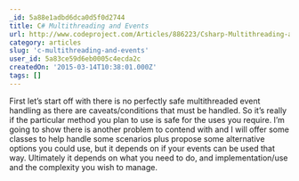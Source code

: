 ```yaml
---
_id: 5a88e1adbd6dca0d5f0d2744
title: C# Multithreading and Events
url: http://www.codeproject.com/Articles/886223/Csharp-Multithreading-and-Events
category: articles
slug: 'c-multithreading-and-events'
user_id: 5a83ce59d6eb0005c4ecda2c
createdOn: '2015-03-14T10:38:01.000Z'
tags: []
---
```


First let’s start off with there is no perfectly safe multithreaded event handling as there are caveats/conditions that must be handled. So it’s really if the particular method you plan to use is safe for the uses you require. I’m going to show there is another problem to contend with and I will offer some classes to help handle some scenarios plus propose some alternative options you could use, but it depends on if your events can be used that way. Ultimately it depends on what you need to do, and implementation/use and the complexity you wish to manage.
